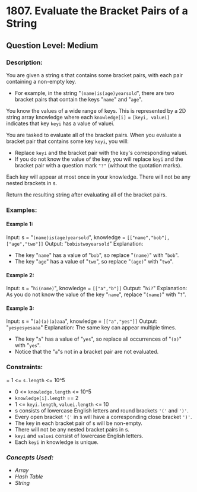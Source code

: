 # 1807. Evaluate the Bracket Pairs of a String
## Question Level: Medium
### Description:
You are given a string s that contains some bracket pairs, with each pair containing a non-empty key.
- For example, in the string "`(name)is(age)yearsold`", there are two bracket pairs that contain the keys "`name`" and "`age`".

You know the values of a wide range of keys. This is represented by a 2D string array knowledge where each `knowledge[i]` = `[keyi, valuei]` indicates that key `keyi` has a value of valuei.

You are tasked to evaluate all of the bracket pairs. When you evaluate a bracket pair that contains some key `keyi`, you will:

- Replace `keyi` and the bracket pair with the key's corresponding valuei.
- If you do not know the value of the key, you will replace `keyi` and the bracket pair with a question mark `"?"` (without the quotation marks).

Each key will appear at most once in your knowledge. There will not be any nested brackets in s.

Return the resulting string after evaluating all of the bracket pairs.

### Examples:
#### Example 1:

Input: s = "`(name)is(age)yearsold`", knowledge = `[["name","bob"],["age","two"]]`
Output: "`bobistwoyearsold`"
Explanation:
- The key "`name`" has a value of "`bob`", so replace "`(name)`" with "`bob`".
- The key "`age`" has a value of "`two`", so replace "`(age)`" with "`two`".
#### Example 2:

Input: s = "`hi(name)`", knowledge = `[["a","b"]]`
Output: "`hi?`"
Explanation: As you do not know the value of the key "`name`", replace "`(name)`" with "`?`".
#### Example 3:

Input: s = "`(a)(a)(a)aaa`", knowledge = `[["a","yes"]]`
Output: "`yesyesyesaaa`"
Explanation: The same key can appear multiple times.
- The key "`a`" has a value of "`yes`", so replace all occurrences of "`(a)`" with "`yes`".
- Notice that the "`a`"s not in a bracket pair are not evaluated.

### Constraints:

= 1 <= `s.length` <= 10^5
- 0 <= `knowledge.length` <= 10^5
- `knowledge[i].length` == 2
- 1 <= `keyi.length`, `valuei.length` <= 10
- s consists of lowercase English letters and round brackets `'('` and `')'`.
- Every open bracket `'('` in s will have a corresponding close bracket `')'`.
- The key in each bracket pair of s will be non-empty.
- There will not be any nested bracket pairs in s.
- `keyi` and `valuei` consist of lowercase English letters.
- Each `keyi` in knowledge is unique.

### <i>Concepts Used:
- Array
- Hash Table
- String</i>